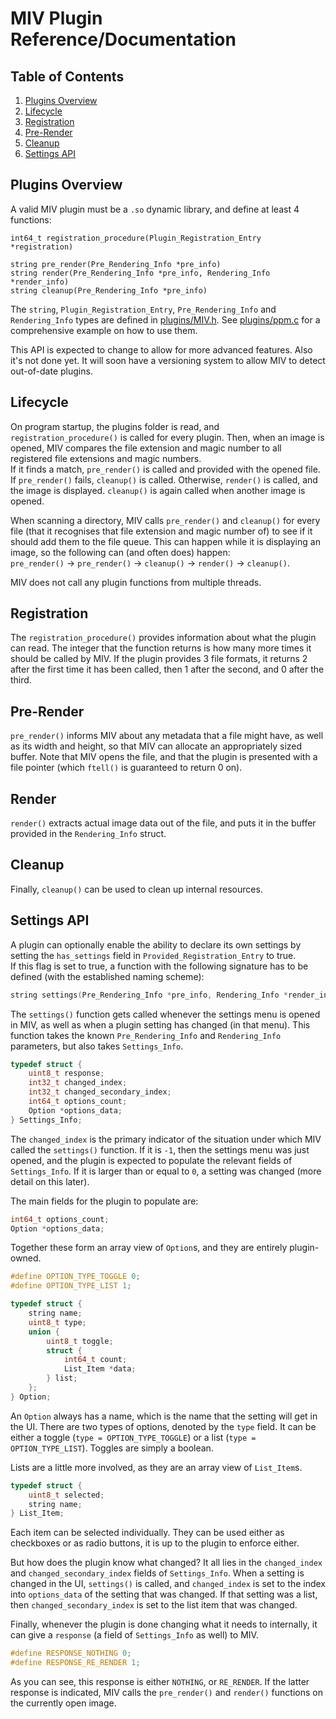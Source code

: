 # MIV Plugin Reference/Documentation
## Table of Contents
1. [Plugins Overview](#plugins-overview)
2. [Lifecycle](#lifecycle)
3. [Registration](#registration)
4. [Pre-Render](#pre-render)
5. [Cleanup](#cleanup)
6. [Settings API](#settings-api)

## Plugins Overview
A valid MIV plugin must be a `.so` dynamic library, and define at least 4 functions:
```
int64_t registration_procedure(Plugin_Registration_Entry *registration)

string pre_render(Pre_Rendering_Info *pre_info)
string render(Pre_Rendering_Info *pre_info, Rendering_Info *render_info)
string cleanup(Pre_Rendering_Info *pre_info)
```
The `string`, `Plugin_Registration_Entry`, `Pre_Rendering_Info` and `Rendering_Info` types are defined in [plugins/MIV.h](../plugins/MIV.h).
See [plugins/ppm.c](../plugins/pnm.c) for a comprehensive example on how to use them.

This API is expected to change to allow for more advanced features. Also it's not done yet.
It will soon have a versioning system to allow MIV to detect out-of-date plugins.

## Lifecycle
On program startup, the plugins folder is read, and `registration_procedure()` is called for every plugin.
Then, when an image is opened, MIV compares the file extension and magic number to all registered file extensions and magic numbers.\
If it finds a match, `pre_render()` is called and provided with the opened file. If `pre_render()` fails, `cleanup()` is called.
Otherwise, `render()` is called, and the image is displayed. `cleanup()` is again called when another image is opened.

When scanning a directory, MIV calls `pre_render()` and `cleanup()` for every file (that it recognises that file extension and magic number of)
to see if it should add them to the file queue. This can happen while it is displaying an image, so the following can (and often does) happen:\
`pre_render()` -> `pre_render()` -> `cleanup()` -> `render()` -> `cleanup()`.

MIV does not call any plugin functions from multiple threads.

## Registration
The `registration_procedure()` provides information about what the plugin can read. The integer that the function returns is how many more times it should be called by MIV.
If the plugin provides 3 file formats, it returns 2 after the first time it has been called, then 1 after the second, and 0 after the third.

## Pre-Render
`pre_render()` informs MIV about any metadata that a file might have, as well as its width and height, so that MIV can allocate an appropriately sized buffer.
Note that MIV opens the file, and that the plugin is presented with a file pointer (which `ftell()` is guaranteed to return 0 on).

## Render
`render()` extracts actual image data out of the file, and puts it in the buffer provided in the `Rendering_Info` struct.

## Cleanup
Finally, `cleanup()` can be used to clean up internal resources.

## Settings API
A plugin can optionally enable the ability to declare its own settings by setting the `has_settings` field in
`Provided_Registration_Entry` to true.\
If this flag is set to true, a function with the following signature has to be defined (with the established naming scheme):
```c
string settings(Pre_Rendering_Info *pre_info, Rendering_Info *render_info, Settings_Info *settings_info);
```
The `settings()` function gets called whenever the settings menu is opened in MIV, as well as when a plugin setting has changed (in that menu).
This function takes the known `Pre_Rendering_Info` and `Rendering_Info` parameters, but also takes `Settings_Info`.
```c
typedef struct {
	uint8_t response;
	int32_t changed_index;
	int32_t changed_secondary_index;
	int64_t options_count;
	Option *options_data;
} Settings_Info;
```
The `changed_index` is the primary indicator of the situation under which MIV called the `settings()` function.
If it is `-1`, then the settings menu was just opened, and the plugin is expected to populate the relevant fields of `Settings_Info`.
If it is larger than or equal to `0`, a setting was changed (more detail on this later).

The main fields for the plugin to populate are:
```c
int64_t options_count;
Option *options_data;
```
Together these form an array view of `Option`s, and they are entirely plugin-owned.
```c
#define OPTION_TYPE_TOGGLE 0;
#define OPTION_TYPE_LIST 1;

typedef struct {
	string name;
	uint8_t type;
	union {
		uint8_t toggle;
		struct {
			int64_t count;
			List_Item *data;
		} list;
	};
} Option;
```
An `Option` always has a name, which is the name that the setting will get in the UI. There are two types of options, denoted by the `type` field.
It can be either a toggle (`type = OPTION_TYPE_TOGGLE`) or a list (`type = OPTION_TYPE_LIST`). Toggles are simply a boolean.

Lists are a little more involved, as they are an array view of `List_Item`s.
```c
typedef struct {
	uint8_t selected;
	string name;
} List_Item;
```
Each item can be selected individually. They can be used either as checkboxes or as radio buttons, it is up to the plugin to enforce either.

But how does the plugin know what changed? It all lies in the `changed_index` and `changed_secondary_index` fields of `Settings_Info`.
When a setting is changed in the UI, `settings()` is called, and `changed_index` is set to the index into `options_data` of the setting that was changed.
If that setting was a list, then `changed_secondary_index` is set to the list item that was changed.

Finally, whenever the plugin is done changing what it needs to internally, it can give a `response` (a field of `Settings_Info` as well) to MIV.
```c
#define RESPONSE_NOTHING 0;
#define RESPONSE_RE_RENDER 1;
```
As you can see, this response is either `NOTHING`, or `RE_RENDER`. If the latter response is indicated, MIV calls the `pre_render()` and `render()`
functions on the currently open image.
